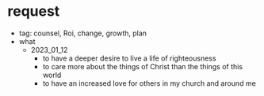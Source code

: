 # request
- tag: counsel, Roi, change, growth, plan
- what
  - 2023_01_12
    - to have a deeper desire to live a life of righteousness
    - to care more about the things of Christ than the things of this world
    - to have an increased love for others in my church and around me
